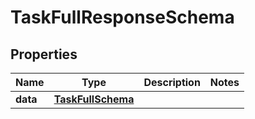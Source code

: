 

# TaskFullResponseSchema


## Properties

| Name | Type | Description | Notes |
|------------ | ------------- | ------------- | -------------|
|**data** | [**TaskFullSchema**](TaskFullSchema.md) |  |  |



